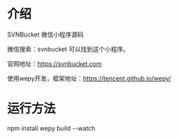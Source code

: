 # 介绍
SVNBucket 微信小程序源码

微信搜索：svnbucket 可以找到这个小程序。

官网地址：https://svnbucket.com

使用wepy开发，框架地址：https://tencent.github.io/wepy/

# 运行方法
npm install
wepy build --watch
